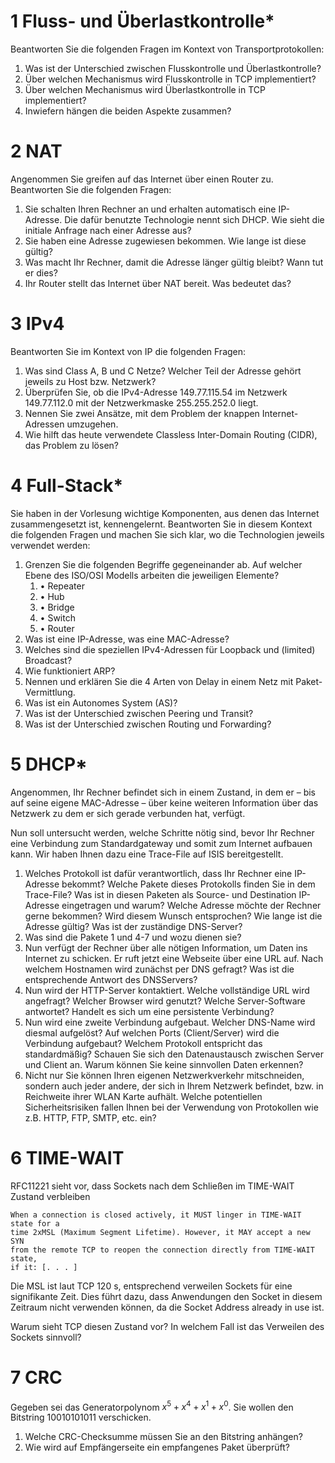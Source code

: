 
# 1 Fluss- und Überlastkontrolle*

Beantworten Sie die folgenden Fragen im Kontext von Transportprotokollen:
1. Was ist der Unterschied zwischen Flusskontrolle und Überlastkontrolle?
2. Über welchen Mechanismus wird Flusskontrolle in TCP implementiert?
3. Über welchen Mechanismus wird Überlastkontrolle in TCP implementiert?
4. Inwiefern hängen die beiden Aspekte zusammen?


# 2 NAT

Angenommen Sie greifen auf das Internet über einen Router zu. Beantworten Sie die
folgenden Fragen:
1. Sie schalten Ihren Rechner an und erhalten automatisch eine IP-Adresse. Die dafür benutzte Technologie nennt sich DHCP. Wie sieht die initiale Anfrage nach einer Adresse aus?
2. Sie haben eine Adresse zugewiesen bekommen. Wie lange ist diese gültig?
3. Was macht Ihr Rechner, damit die Adresse länger gültig bleibt? Wann tut er dies?
4. Ihr Router stellt das Internet über NAT bereit. Was bedeutet das?


# 3 IPv4
Beantworten Sie im Kontext von IP die folgenden Fragen:
1. Was sind Class A, B und C Netze? Welcher Teil der Adresse gehört jeweils zu Host
bzw. Netzwerk?
2. Überprüfen Sie, ob die IPv4-Adresse 149.77.115.54 im Netzwerk 149.77.112.0
mit der Netzwerkmaske 255.255.252.0 liegt.
1. Nennen Sie zwei Ansätze, mit dem Problem der knappen Internet-Adressen umzugehen.
2. Wie hilft das heute verwendete Classless Inter-Domain Routing (CIDR), das Problem zu lösen?


# 4 Full-Stack*

Sie haben in der Vorlesung wichtige Komponenten, aus denen das Internet zusammengesetzt ist, kennengelernt. Beantworten Sie in diesem Kontext die folgenden Fragen und machen Sie sich klar, wo die Technologien jeweils verwendet werden:
1. Grenzen Sie die folgenden Begriffe gegeneinander ab. Auf welcher Ebene des ISO/OSI Modells arbeiten die jeweiligen Elemente?
    1. • Repeater
    2. • Hub
    3. • Bridge
    4. • Switch
    5. • Router
2. Was ist eine IP-Adresse, was eine MAC-Adresse?
3. Welches sind die speziellen IPv4-Adressen für Loopback und (limited) Broadcast?
4. Wie funktioniert ARP?
5. Nennen und erklären Sie die 4 Arten von Delay in einem Netz mit Paket-Vermittlung.
6. Was ist ein Autonomes System (AS)?
7. Was ist der Unterschied zwischen Peering und Transit?
8. Was ist der Unterschied zwischen Routing und Forwarding?

# 5 DHCP*

Angenommen, Ihr Rechner befindet sich in einem Zustand, in dem er – bis auf seine
eigene MAC-Adresse – über keine weiteren Information über das Netzwerk zu dem er sich gerade verbunden hat, verfügt.

Nun soll untersucht werden, welche Schritte nötig sind, bevor Ihr Rechner eine Verbindung zum Standardgateway und somit zum Internet aufbauen kann. Wir haben Ihnen dazu eine Trace-File auf ISIS bereitgestellt.
1. Welches Protokoll ist dafür verantwortlich, dass Ihr Rechner eine IP-Adresse bekommt? Welche Pakete dieses Protokolls finden Sie in dem Trace-File? Was ist in diesen Paketen als Source- und Destination IP-Adresse eingetragen und warum? Welche Adresse möchte der Rechner gerne bekommen? Wird diesem Wunsch entsprochen? Wie lange ist die Adresse gültig? Was ist der zuständige DNS-Server?
2. Was sind die Pakete 1 und 4-7 und wozu dienen sie?
3. Nun verfügt der Rechner über alle nötigen Information, um Daten ins Internet zu schicken. Er ruft jetzt eine Webseite über eine URL auf. Nach welchem Hostnamen wird zunächst per DNS gefragt? Was ist die entsprechende Antwort des DNSServers?
4. Nun wird der HTTP-Server kontaktiert. Welche vollständige URL wird angefragt? Welcher Browser wird genutzt? Welche Server-Software antwortet? Handelt es sich um eine persistente Verbindung?
5. Nun wird eine zweite Verbindung aufgebaut. Welcher DNS-Name wird diesmal aufgelöst? Auf welchen Ports (Client/Server) wird die Verbindung aufgebaut? Welchem Protokoll entspricht das standardmäßig? Schauen Sie sich den Datenaustausch zwischen Server und Client an. Warum können Sie keine sinnvollen Daten erkennen?
6. Nicht nur Sie können Ihren eigenen Netzwerkverkehr mitschneiden, sondern auch jeder andere, der sich in Ihrem Netzwerk befindet, bzw. in Reichweite ihrer WLAN Karte aufhält. Welche potentiellen Sicherheitsrisiken fallen Ihnen bei der Verwendung von Protokollen wie z.B. HTTP, FTP, SMTP, etc. ein?



# 6 TIME-WAIT

RFC11221 sieht vor, dass Sockets nach dem Schließen im TIME-WAIT Zustand verbleiben

```
When a connection is closed actively, it MUST linger in TIME-WAIT state for a
time 2xMSL (Maximum Segment Lifetime). However, it MAY accept a new SYN
from the remote TCP to reopen the connection directly from TIME-WAIT state,
if it: [. . . ]
```

Die MSL ist laut TCP 120 s, entsprechend verweilen Sockets für eine signifikante Zeit.
Dies führt dazu, dass Anwendungen den Socket in diesem Zeitraum nicht verwenden
können, da die Socket Address already in use ist.

Warum sieht TCP diesen Zustand vor? In welchem Fall ist das Verweilen des Sockets
sinnvoll?

# 7 CRC
Gegeben sei das Generatorpolynom $x^5+x^4+x^1+x^0$. Sie wollen den Bitstring 10010101011 verschicken.
1. Welche CRC-Checksumme müssen Sie an den Bitstring anhängen?
2. Wie wird auf Empfängerseite ein empfangenes Paket überprüft?
